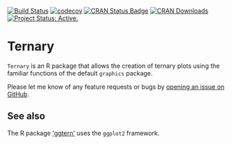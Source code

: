 [![Build Status](https://travis-ci.org/ms609/Ternary.svg?branch=master)](https://travis-ci.org/ms609/Ternary)
[![codecov](https://codecov.io/gh/ms609/Ternary/branch/master/graph/badge.svg)](https://codecov.io/gh/ms609/Ternary)
[![CRAN Status Badge](http://www.r-pkg.org/badges/version/Ternary)](https://cran.r-project.org/package=Ternary)
[![CRAN Downloads](http://cranlogs.r-pkg.org/badges/Ternary)](https://cran.r-project.org/package=Ternary)<!--
[![Research software impact](http://depsy.org/api/package/cran/Ternary/badge.svg)](http://depsy.org/package/r/Ternary)-->
[![Project Status: Active.](http://www.repostatus.org/badges/latest/active.svg)](http://www.repostatus.org/#active)

# Ternary
`Ternary` is an R package that allows the creation of ternary plots using the familiar functions of the default `graphics`
package.

Please let me know of any feature requests or bugs by [opening an 
issue on GitHub](https://github.com/ms609/Ternary/issues).

## See also

The R package ['ggtern'](https://cran.r-project.org/web/packages/ggtern/index.html) uses the `ggplot2` framework.
